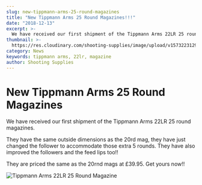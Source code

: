```yaml
---
slug: new-tippmann-arms-25-round-magazines
title: "New Tippmann Arms 25 Round Magazines!!!"
date: "2018-12-13"
excerpt: >-
  We have received our first shipment of the Tippmann Arms 22LR 25 round magazines.
thumbnail: >-
  https://res.cloudinary.com/shooting-supplies/image/upload/v1573223129/tippmann/Tippmann-Arms-M4-22LR-25RND-Magazine.jpg
category: News
keywords: tippmann arms, 22lr, magazine
author: Shooting Supplies
---
```


# **New Tippmann Arms 25 Round Magazines**

We have received our first shipment of the Tippmann Arms 22LR 25 round magazines.

They have the same outside dimensions as the 20rd mag, they have just changed the follower to accommodate those extra 5 rounds. They have also improved the followers and the feed lips too!!

They are priced the same as the 20rnd mags at £39.95. Get yours now!!

![Tippmann Arms 22LR 25 Round Magazine](https://res.cloudinary.com/shooting-supplies/image/upload/v1573223129/tippmann/Tippmann-Arms-M4-22LR-25RND-Magazine.jpg)
